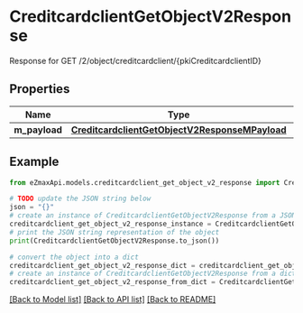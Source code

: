 # CreditcardclientGetObjectV2Response

Response for GET /2/object/creditcardclient/{pkiCreditcardclientID}

## Properties

Name | Type | Description | Notes
------------ | ------------- | ------------- | -------------
**m_payload** | [**CreditcardclientGetObjectV2ResponseMPayload**](CreditcardclientGetObjectV2ResponseMPayload.md) |  | 

## Example

```python
from eZmaxApi.models.creditcardclient_get_object_v2_response import CreditcardclientGetObjectV2Response

# TODO update the JSON string below
json = "{}"
# create an instance of CreditcardclientGetObjectV2Response from a JSON string
creditcardclient_get_object_v2_response_instance = CreditcardclientGetObjectV2Response.from_json(json)
# print the JSON string representation of the object
print(CreditcardclientGetObjectV2Response.to_json())

# convert the object into a dict
creditcardclient_get_object_v2_response_dict = creditcardclient_get_object_v2_response_instance.to_dict()
# create an instance of CreditcardclientGetObjectV2Response from a dict
creditcardclient_get_object_v2_response_from_dict = CreditcardclientGetObjectV2Response.from_dict(creditcardclient_get_object_v2_response_dict)
```
[[Back to Model list]](../README.md#documentation-for-models) [[Back to API list]](../README.md#documentation-for-api-endpoints) [[Back to README]](../README.md)


